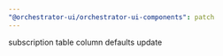 ```yaml
---
"@orchestrator-ui/orchestrator-ui-components": patch
---
```


subscription table column defaults update

